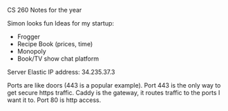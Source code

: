 CS 260 Notes for the year

Simon looks fun
Ideas for my startup:
 - Frogger
 - Recipe Book (prices, time)
 - Monopoly
 - Book/TV show chat platform

Server Elastic IP address: 34.235.37.3

Ports are like doors (443 is a popular example).
Port 443 is the only way to get secure https traffic.
Caddy is the gateway, it routes traffic to the ports I want it to.
Port 80 is http access.
